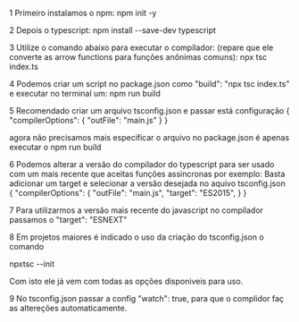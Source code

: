 1 Primeiro instalamos o npm:
npm init -y

2 Depois o typescript:
npm install --save-dev typescript

3 Utilize o comando abaixo para executar o compilador: (repare que ele converte as arrow functions para funções anônimas comuns):
npx tsc index.ts

4 Podemos criar um script no package.json como "build": "npx tsc index.ts"
e executar no terminal um:
npm run build

5 Recomendado criar um arquivo tsconfig.json e passar está configuração
{
    "compilerOptions": {
        "outFile": "main.js"
    }
}

agora não precisamos mais especificar o arquivo no package.json é apenas executar o
npm run build

6 Podemos alterar a versão do compilador do typescript para ser usado com um mais recente que aceitas funções assincronas por exemplo:
Basta adicionar um target e selecionar a versão desejada no aquivo tsconfig.json
{
    "compilerOptions": {
        "outFile": "main.js",
        "target": "ES2015",
    }
}

7 Para utilizarmos a versão mais recente do javascript no compilador passamos o "target": "ESNEXT"

8 Em projetos maiores é indicado o uso da criação do tsconfig.json o comando

npxtsc --init

Com isto ele já vem com todas as opções disponiveis para uso.

9 No tsconfig.json passar a config 
"watch": true,
para que o complidor faç as altereções automaticamente.